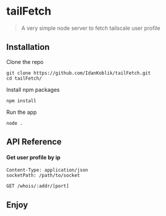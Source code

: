 # tailFetch
> A very simple node server to fetch tailscale user profile 
>

## Installation

Clone the repo
```git
git clone https://github.com/IdanKoblik/tailFetch.git
cd tailFetch/
```

Install npm packages
```git
npm install
```

Run the app
```
node .
```

## API Reference

#### Get user profile by ip

```http
Content-Type: application/json
socketPath: /path/to/socket

GET /whois/:addr/[port]
```

## Enjoy

